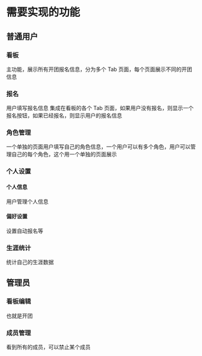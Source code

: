 # 需要实现的功能

## 普通用户

### 看板

主功能，展示所有开团报名信息，分为多个 Tab 页面，每个页面展示不同的开团信息

### 报名

用户填写报名信息
集成在看板的各个 Tab 页面，如果用户没有报名，则显示一个报名按钮，如果已经报名，则显示用户的报名信息

### 角色管理

一个单独的页面用户填写自己的角色信息，一个用户可以有多个角色，用户可以管理自己的每个角色，这个用一个单独的页面展示

### 个人设置

#### 个人信息

用户管理个人信息

#### 偏好设置

设置自动报名等

### 生涯统计

统计自己的生涯数据

## 管理员

### 看板编辑

也就是开团

### 成员管理

看到所有的成员，可以禁止某个成员
